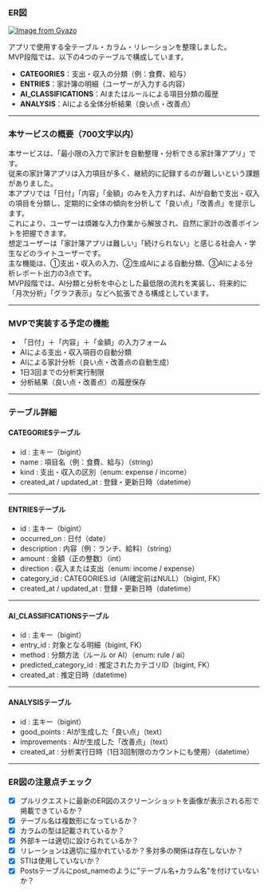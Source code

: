 ### ER図
[![Image from Gyazo](https://i.gyazo.com/cc7b7a782d8387c92caf623ebe6fb289.png)](https://gyazo.com/cc7b7a782d8387c92caf623ebe6fb289)

アプリで使用する全テーブル・カラム・リレーションを整理しました。  
MVP段階では、以下の4つのテーブルで構成しています。  
- **CATEGORIES**：支出・収入の分類（例：食費、給与）  
- **ENTRIES**：家計簿の明細（ユーザーが入力する内容）  
- **AI_CLASSIFICATIONS**：AIまたはルールによる項目分類の履歴  
- **ANALYSIS**：AIによる全体分析結果（良い点・改善点）
 
---

### 本サービスの概要（700文字以内）
本サービスは、「最小限の入力で家計を自動整理・分析できる家計簿アプリ」です。  
従来の家計簿アプリは入力項目が多く、継続的に記録するのが難しいという課題がありました。  
本アプリでは「日付」「内容」「金額」のみを入力すれば、AIが自動で支出・収入の項目を分類し、定期的に全体の傾向を分析して「良い点」「改善点」を提示します。  
これにより、ユーザーは煩雑な入力作業から解放され、自然に家計の改善ポイントを把握できます。  
想定ユーザーは「家計簿アプリは難しい」「続けられない」と感じる社会人・学生などのライトユーザーです。  
主な機能は、①支出・収入の入力、②生成AIによる自動分類、③AIによる分析レポート出力の3点です。  
MVP段階では、AI分類と分析を中心とした最低限の流れを実装し、将来的に「月次分析」「グラフ表示」などへ拡張できる構成としています。

---

### MVPで実装する予定の機能
- 「日付」＋「内容」＋「金額」の入力フォーム  
- AIによる支出・収入項目の自動分類  
- AIによる家計分析（良い点・改善点の自動生成）  
- 1日3回までの分析実行制限  
- 分析結果（良い点・改善点）の履歴保存  

---

### テーブル詳細

#### CATEGORIESテーブル
- id : 主キー（bigint）
- name : 項目名（例：食費、給与）（string）
- kind : 支出・収入の区別（enum: expense / income）
- created_at / updated_at : 登録・更新日時（datetime）

---

#### ENTRIESテーブル
- id : 主キー（bigint）
- occurred_on : 日付（date）
- description : 内容（例：ランチ、給料）（string）
- amount : 金額（正の整数）（int）
- direction : 収入または支出（enum: income / expense）
- category_id : CATEGORIES.id（AI確定前はNULL）（bigint, FK）
- created_at / updated_at : 登録・更新日時（datetime）

---

#### AI_CLASSIFICATIONSテーブル
- id : 主キー（bigint）
- entry_id : 対象となる明細（bigint, FK）
- method : 分類方法（ルール or AI）（enum: rule / ai）
- predicted_category_id : 推定されたカテゴリID（bigint, FK）
- created_at : 推定日時（datetime）

---

#### ANALYSISテーブル
- id : 主キー（bigint）
- good_points : AIが生成した「良い点」（text）
- improvements : AIが生成した「改善点」（text）
- created_at : 分析実行日時（1日3回制限のカウントにも使用）（datetime）

---

### ER図の注意点チェック
- [x] プルリクエストに最新のER図のスクリーンショットを画像が表示される形で掲載できているか？  
- [x] テーブル名は複数形になっているか？  
- [x] カラムの型は記載されているか？  
- [x] 外部キーは適切に設けられているか？  
- [x] リレーションは適切に描かれているか？多対多の関係は存在しないか？  
- [x] STIは使用していないか？  
- [x] Postsテーブルにpost_nameのように"テーブル名+カラム名"を付けていないか？  
